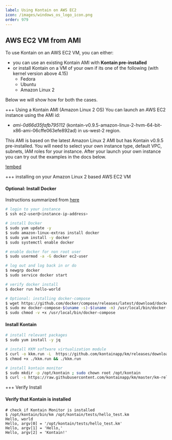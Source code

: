 ```yaml
---
label: Using Kontain on AWS EC2
icon: /images/windows_os_logo_icon.png
order: 979
---
```


## AWS EC2 VM from AMI
To use Kontain on an AWS EC2 VM, you can either:
- you can use an existing Kontain AMI with **Kontain pre-installed**
- or install Kontain on a VM of your own if its one of the following (with kernel version above 4.15)
    - Fedora
    - Ubuntu
    - Amazon Linux 2

Below we will show how for both the cases.

+++ Using a Kontain AMI (Amazon Linux 2 OS)
You can launch an AWS EC2 instance using the AMI id: 
- *ami-0d66d35fafb795112* (kontain-v0.9.5-amazon-linux-2-hvm-64-bit-x86-ami-06cffe063efe892ad) in us-west-2 region.

This AMI is based on the latest Amazon Linux 2 AMI but has Kontain v0.9.5 pre-installed.  You will need to select your own instance type, default VPC, subnets, IAM roles for your instance.  After your launch your own instance you can try out the examples in the docs below.

[!embed](https://youtu.be/YX8sUiFyb2k)

+++ installing on your Amazon Linux 2 based AWS EC2 VM
#### Optional: Install Docker
Instructions summarized from [here](https://docs.aws.amazon.com/AmazonECS/latest/developerguide/docker-basics.html)

```bash
# login to your instance
$ ssh ec2-user@<instance-ip-address>

# install Docker
$ sudo yum update -y
$ sudo amazon-linux-extras install docker
$ sudo yum install -y docker
$ sudo systemctl enable docker

# enable docker for non root user
$ sudo usermod -a -G docker ec2-user

# log out and log back in or do
$ newgrp docker
$ sudo service docker start

# verify docker install
$ docker run hello-world

# Optional: installing docker-compose
$ wget https://github.com/docker/compose/releases/latest/download/docker-compose-$(uname -s)-$(uname -m)
$ sudo mv docker-compose-$(uname -s)-$(uname -m) /usr/local/bin/docker-compose
$ sudo chmod -v +x /usr/local/bin/docker-compose
```


#### Install Kontain
```bash
# install relevant packages
$ sudo yum install -y jq

# install KKM software virtualization module
$ curl -o kkm.run -L  https://github.com/kontainapp/km/releases/download/v0.9.5/kkm.run
$ chmod +x ./kkm.run && ./kkm.run

# install kontain monitor
$ sudo mkdir -p /opt/kontain ; sudo chown root /opt/kontain
$ curl -s https://raw.githubusercontent.com/kontainapp/km/master/km-releases/kontain-install.sh | sudo bash
```

+++ Verify Install
#### Verify that Kontain is installed
```shell
# check if Kontain Monitor is installed
$ /opt/kontain/bin/km /opt/kontain/tests/hello_test.km
Hello, world
Hello, argv[0] = '/opt/kontain/tests/hello_test.km'
Hello, argv[1] = 'Hello,'
Hello, argv[2] = 'Kontain!'
```

